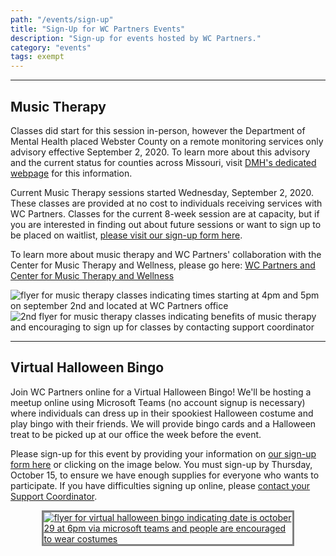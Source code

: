 ```yaml
---
path: "/events/sign-up"
title: "Sign-Up for WC Partners Events"
description: "Sign-up for events hosted by WC Partners."
category: "events"
tags: exempt
---
```


---

## Music Therapy

Classes did start for this session in-person, however the Department of Mental Health placed Webster County on a remote monitoring services only advisory effective September 2, 2020. To learn more about this advisory and the current status for counties across Missouri, visit [DMH's dedicated webpage](https://dmh.mo.gov/dev-disabilities/covid-19-information/county-status) for this information.

Current Music Therapy sessions started Wednesday, September 2, 2020. These classes are provided at no cost to individuals receiving services with WC Partners. Classes for the current 8-week session are at capacity, but if you are interested in finding out about future sessions or want to sign up to be placed on waitlist, [please visit our sign-up form here](https://forms.office.com/Pages/ResponsePage.aspx?id=rHl3xfiVYUypCCivdEeGZlACl5a-Wa9GqWSl2_5J2o9UMDNZUTZNTFlSU1pJRURIUkVPOFNKTkVUVi4u).

To learn more about music therapy and WC Partners' collaboration with the Center for Music Therapy and Wellness, please go here: [WC Partners and Center for Music Therapy and Wellness](/events/music-therapy)

<div class="grid">
<img src="https://res.cloudinary.com/wcpartners/image/upload/v1597156932/mtpromo-1_yo2jb6.png" alt="flyer for music therapy classes indicating times starting at 4pm and 5pm on september 2nd and located at WC Partners office" class="events2-grid event-img">
<img src="https://res.cloudinary.com/wcpartners/image/upload/v1597156933/mtpromo-2_ncv4te.png" alt="2nd flyer for music therapy classes indicating benefits of music therapy and encouraging to sign up for classes by contacting support coordinator" class="events2-grid event-img">
</div>

---

## Virtual Halloween Bingo

Join WC Partners online for a Virtual Halloween Bingo! We'll be hosting a meetup online using Microsoft Teams (no account signup is necessary) where individuals can dress up in their spookiest Halloween costume and play bingo with their friends. We will provide bingo cards and a Halloween treat to be picked up at our office the week before the event.

Please sign-up for this event by providing your information on [our sign-up form here](https://forms.office.com/Pages/ResponsePage.aspx?id=rHl3xfiVYUypCCivdEeGZlACl5a-Wa9GqWSl2_5J2o9UODNLTElYVTdXTFFSNjZOQllRSU5WMVkyQi4u) or clicking on the image below. You must sign-up by Thursday, October 15, to ensure we have enough supplies for everyone who wants to participate. If you have difficulties signing up online, please [contact your Support Coordinator](/sc-contact).

<div style="display: flex; max-width: 80%; min-width: 375px; margin: 0 auto;">
<a href="https://forms.office.com/Pages/ResponsePage.aspx?id=rHl3xfiVYUypCCivdEeGZlACl5a-Wa9GqWSl2_5J2o9UODNLTElYVTdXTFFSNjZOQllRSU5WMVkyQi4u" style="margin: 0 auto; border: solid gray; ">
<img src="https://res.cloudinary.com/wcpartners/image/upload/v1599748738/Halloween-Bingo-Party-flyer_ijc9wb.jpg" alt="flyer for virtual halloween bingo indicating date is october 29 at 6pm via microsoft teams and people are encouraged to wear costumes"></a>
</div>

